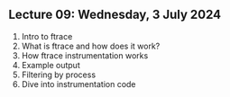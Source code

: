 ## Lecture 09: Wednesday, 3 July 2024

1. Intro to ftrace
  1. What is ftrace and how does it work?
  1. How ftrace instrumentation works
  1. Example output
  1. Filtering by process
  1. Dive into instrumentation code
  
